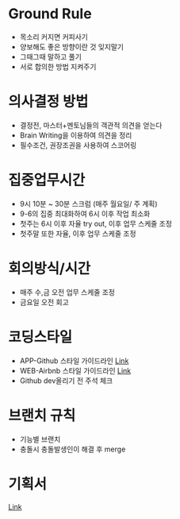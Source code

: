 
# Ground Rule
- 목소리 커지면 커피사기
- 양보해도 좋은 방향이란 것 잊지말기
- 그때그때 말하고 풀기
- 서로 합의한 방법 지켜주기

# 의사결정 방법
- 결정전, 마스터+멘토님들의 객관적 의견을 얻는다
- Brain Writing을 이용하여 의견을 정리
- 필수조건, 권장조권을 사용하여 스코어링

# 집중업무시간
- 9시 10분 ~ 30분 스크럼 (매주 월요일/ 주 계획)
- 9-6의 집중 최대화하여 6시 이후 작업 최소화
- 첫주는 6시 이후 자율 try out, 이후 업무 스케줄 조정
- 첫주말 또한 자율, 이후 업무 스케줄 조정

# 회의방식/시간
- 매주 수,금 오전 업무 스케줄 조정
- 금요일 오전 회고

# 코딩스타일
- APP-Github 스타일 가이드라인 [Link](https://github.com/github/swift-style-guide/blob/master/README.md)
- WEB-Airbnb 스타일 가이드라인 [Link](https://github.com/airbnb/javascript)
- Github  dev올리기 전 주석 체크

# 브랜치 규칙
- 기능별 브랜치
- 충돌시 충돌발생인이 해결 후 merge

# 기획서
[Link](https://docs.google.com/presentation/d/1X0DZ7KrfJBNRsEIMur7PXl-nVw3cDcgI-WwJkiFKfWM/edit?usp=sharing)